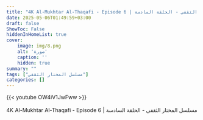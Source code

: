 ```yaml
---
title: "4K Al-Mukhtar Al-Thaqafi - Episode 6 | مسلسل المختار الثقفي - الحلقة السادسة"
date: 2025-05-06T01:49:59+03:00
draft: false
ShowToc: False
hiddenInHomeList: true
cover:
    image: img/8.png
    alt: 'صورة'
    caption: ''
    hidden: true
summary: ""
tags: ["مسلسل المختار الثقفي"]
categories: []
---
```


{{< youtube OW4iV1JwFww >}}  
<br>
4K Al-Mukhtar Al-Thaqafi - Episode 6 | مسلسل المختار الثقفي - الحلقة السادسة
